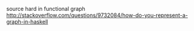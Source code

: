 
source hard in functional
  graph
    http://stackoverflow.com/questions/9732084/how-do-you-represent-a-graph-in-haskell

